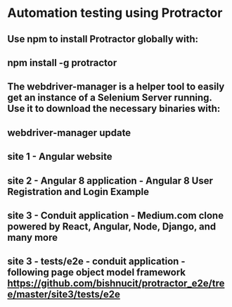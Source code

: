 # Automation testing using Protractor

Use npm to install Protractor globally with:
---------------------------------------------------------------------------------------------------------------------------
npm install -g protractor
---------------------------------------------------------------------------------------------------------------------------
The webdriver-manager is a helper tool to easily get an instance of a Selenium Server running. Use it to download the necessary binaries with:
---------------------------------------------------------------------------------------------------------------------------
webdriver-manager update
---------------------------------------------------------------------------------------------------------------------------
site 1 - Angular website
---------------------------------------------------------------------------------------------------------------------------
site 2 - Angular 8 application - Angular 8 User Registration and Login Example
---------------------------------------------------------------------------------------------------------------------------
site 3 - Conduit application - Medium.com clone powered by React, Angular, Node, Django, and many more
---------------------------------------------------------------------------------------------------------------------------
site 3 - tests/e2e - conduit application - following page object model framework
https://github.com/bishnucit/protractor_e2e/tree/master/site3/tests/e2e
---------------------------------------------------------------------------------------------------------------------------
